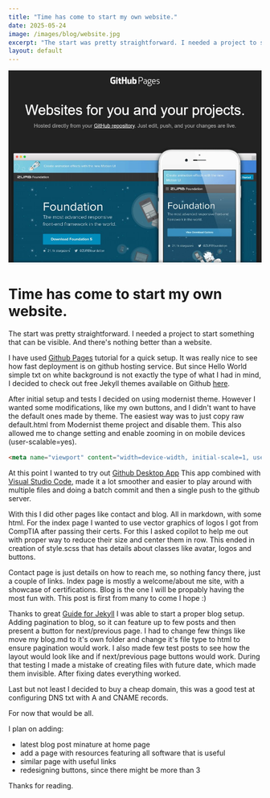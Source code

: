 ```yaml
---
title: "Time has come to start my own website."
date: 2025-05-24
image: /images/blog/website.jpg
excerpt: "The start was pretty straightforward. I needed a project to start something that can be visible. And there's nothing better than a website."
layout: default
---
```

<img src="/images/blog/website.jpg" alt="Image description" class="responsive-image">


# Time has come to start my own website.

The start was pretty straightforward. I needed a project to start something that can be visible. And there's nothing better than a website.

I have used [Github Pages](https://pages.github.com/) tutorial for a quick setup. It was really nice to see how fast deployment is on github hosting service. 
But since Hello World simple txt on white background is not exactly the type of what I had in mind, I decided to check out free Jekyll themes available on Github [here](https://pages.github.com/themes/).

After initial setup and tests I decided on using modernist theme. However I wanted some modifications, like my own buttons, and I didn't want to have the default ones made by theme. 
The easiest way was to just copy raw default.html from Modernist theme project and disable them. This also allowed me to change setting and enable zooming in on mobile devices (user-scalable=yes).
```html
<meta name="viewport" content="width=device-width, initial-scale=1, user-scalable=yes">
```

At this point I wanted to try out [Github Desktop App](https://github.com/apps/desktop)
This app combined with [Visual Studio Code](https://code.visualstudio.com/), made it a lot smoother and easier to play around with multiple files and doing a batch commit and then a single push to the github server. 

With this I did other pages like contact and blog. All in markdown, with some html. For the index page I wanted to use vector graphics of logos I got from CompTIA after passing their certs. For this I asked copilot to help me out with proper way to reduce their size and center them in row. This ended in creation of style.scss that has details about classes like avatar, logos and buttons. 

Contact page is just details on how to reach me, so nothing fancy there, just a couple of links.
Index page is mostly a welcome/about me site, with a showcase of certifications.
Blog is the one I will be propably having the most fun with. This post is first from many to come I hope :)

Thanks to great [Guide for Jekyll](https://jekyllrb.com/docs/pagination/) I was able to start a proper blog setup. Adding pagination to blog, so it can feature up to few posts and then present a button for next/previous page. I had to change few things like move my blog.md to it's own folder and change it's file type to html to ensure pagination would work. I also made few test posts to see how the layout would look like and if next/previous page buttons would work. During that testing I made a mistake of creating files with future date, which made them invisible. After fixing dates everything worked.

Last but not least I decided to buy a cheap domain, this was a good test at configuring DNS txt with A and CNAME records.

For now that would be all.

I plan on adding:
- latest blog post minature at home page
- add a page with resources featuring all software that is useful
- similar page with useful links 
- redesigning buttons, since there might be more than 3

Thanks for reading. 